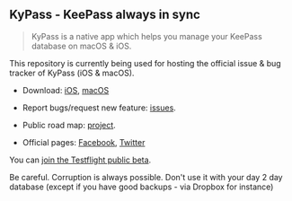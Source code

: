 ## KyPass - KeePass always in sync

> KyPass is a native app which helps you manage your KeePass database on macOS & iOS.

This repository is currently being used for hosting the official issue & bug tracker of KyPass (iOS & macOS).

- Download: [iOS](https://itunes.apple.com/us/app/kypass-4-password-manager/id1258708743?mt=8), [macOS](https://itunes.apple.com/us/app/kypass-companion/id555293879?ls=1&mt=12)
 
- Report bugs/request new feature: [issues](https://github.com/redbug26/kypass/issues).

- Public road map: [project](https://github.com/redbug26/kypass/projects/1).

- Official pages: [Facebook](https://www.facebook.com/kyuran.be/), [Twitter](http://twitter.com/kyuran)



You can [join the Testflight public beta](https://testflight.apple.com/join/wlZmOo9t).

Be careful. Corruption is always possible. Don't use it with your day 2 day database (except if you have good backups - via Dropbox for instance)
